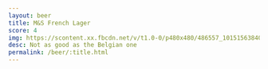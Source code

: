 ```yaml
---
layout: beer
title: M&S French Lager
score: 4
img: https://scontent.xx.fbcdn.net/v/t1.0-0/p480x480/486557_10151563840963745_1674492557_n.jpg?oh=0900fe8f60a42dc1ee1c125ecdcf0fef&oe=590EFC81
desc: Not as good as the Belgian one
permalink: /beer/:title.html
---
```

